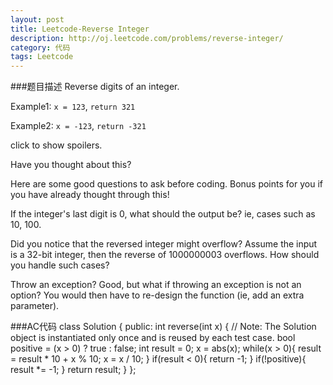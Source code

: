 ```yaml
---
layout: post
title: Leetcode-Reverse Integer 
description: http://oj.leetcode.com/problems/reverse-integer/
category: 代码
tags: Leetcode
---
```

###题目描述
Reverse digits of an integer.

Example1: `x = 123`, `return 321`

Example2: `x = -123`, `return -321`

click to show spoilers.

Have you thought about this?

Here are some good questions to ask before coding. Bonus points for you if you have already thought through this!

If the integer's last digit is 0, what should the output be? ie, cases such as 10, 100.

Did you notice that the reversed integer might overflow? Assume the input is a 32-bit integer, then the reverse of 1000000003 overflows. How should you handle such cases?

Throw an exception? Good, but what if throwing an exception is not an option? You would then have to re-design the function (ie, add an extra parameter).

###AC代码
		class Solution {
		    public: int reverse(int x) {
			// Note: The Solution object is instantiated only once and is reused by each test case.
			bool positive = (x > 0) ? true : false;
			int result = 0;
			x = abs(x);
			while(x > 0){
			    result = result * 10 + x % 10;
			    x = x / 10;
			}
			if(result < 0){
			    return -1;
			}
			if(!positive){
			    result *= -1;
			}
			return result;
		    }
		};

